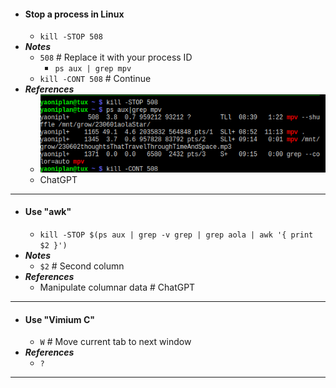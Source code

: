 - #### Stop a process in Linux
    - `kill -STOP 508`
- ***Notes***
    - `508` # Replace it with your process ID
        - `ps aux | grep mpv`
    - `kill -CONT 508` # Continue
- ***References***
    - ![2023-06-04_09-21.png](../assets/2023-06-04_09-21.png)
    - ChatGPT
- ---
- #### Use "awk"
    - `kill -STOP $(ps aux | grep -v grep | grep aola | awk '{ print $2 }')`
- ***Notes***
    - `$2` # Second column
- ***References***
    - Manipulate columnar data # ChatGPT
- ---
- #### Use "Vimium C"
    - `W` # Move current tab to next window
- ***References***
    - `?`
- ---
